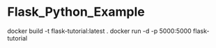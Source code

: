 # Flask_Python_Example

docker build -t flask-tutorial:latest .
docker run -d -p 5000:5000 flask-tutorial

